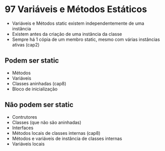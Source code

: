 # 97 Variáveis e Métodos Estáticos

- Variáveis e Métodos static existem independentemente de uma instância
- Existem antes da criação de uma instância da classe
- Sempre há 1 cópia de um membro static, mesmo com várias instâncias ativas (cap2)

## Podem ser static 
- Métodos
- Variáveis
- Classes aninhadas (cap8)
- Bloco de inicialização

## Não podem ser static
- Contrutores
- Classes (que não são aninhadas)
- Interfaces
- Métodos locais de classes internas (cap8)
- Métodos e variáveis de instância de classes internas
- Variáveis locais